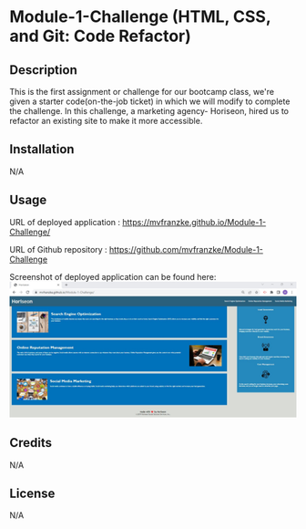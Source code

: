 # Module-1-Challenge (HTML, CSS, and Git: Code Refactor)

## Description

This is the first assignment or challenge for our bootcamp class, we're given a starter code(on-the-job ticket) in which we will modify to complete the challenge. In this challenge, a marketing agency- Horiseon, hired us to refactor an existing site to make it more accessible. 

## Installation
N/A

## Usage

URL of deployed application : 
https://mvfranzke.github.io/Module-1-Challenge/

URL of Github repository :
https://github.com/mvfranzke/Module-1-Challenge

Screenshot of deployed application can be found here:
![alt text](assets/images/deployed_application.jpg)

## Credits
N/A

## License
N/A